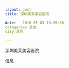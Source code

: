 ```yaml
--- 
layout: post 
title: 深圳美莱美容医院

date:   2016-05-03 13:39:56 
categories:其他  
city:深圳
  
--- 
```

   
深圳美莱美容医院

信息


